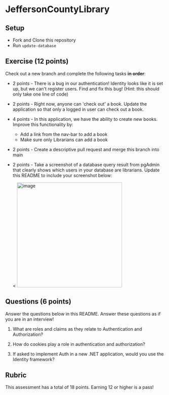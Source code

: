 # JeffersonCountyLibrary

## Setup
* Fork and Clone this repository
* Run `update-database`

## Exercise (12 points)

Check out a new branch and complete the following tasks **in order**:
* 2 points - There is a bug in our authentication!  Identity looks like it is set up, but we can't register users.  Find and fix this bug! (Hint: this should only take one line of code)
* 2 points - Right now, anyone can 'check out' a book.  Update the application so that only a logged in user can check out a book.
* 4 points - In this application, we have the ability to create new books.  Improve this functionality by:
  * Add a link from the nav-bar to add a book
  * Make sure only Librarians can add a book
* 2 points - Create a descriptive pull request and merge this branch into main
* 2 points - Take a screenshot of a database query result from pgAdmin that clearly shows which users in your database are librarians.  Update this README to include your screenshot below:

  < <img width="332" alt="image" src="https://github.com/Eli-J-Paris/Launch_Mod5Week3Assessment/assets/130601227/1704ce50-aef8-46c4-9782-37894f7393df">


  

## Questions (6 points)

Answer the questions below in this README.  Answer these questions as if you are in an interview!

1. What are roles and claims as they relate to Authentication and Authorization?

2. How do cookies play a role in authentication and authorization?

3. If asked to implement Auth in a new .NET application, would you use the Identity framework?

## Rubric

This assessment has a total of 18 points.  Earning 12 or higher is a pass!

